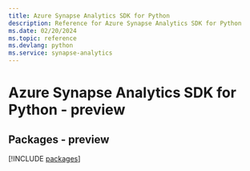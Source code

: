 ```yaml
---
title: Azure Synapse Analytics SDK for Python
description: Reference for Azure Synapse Analytics SDK for Python
ms.date: 02/20/2024
ms.topic: reference
ms.devlang: python
ms.service: synapse-analytics
---
```

# Azure Synapse Analytics SDK for Python - preview
## Packages - preview
[!INCLUDE [packages](synapse-analytics-index.md)]